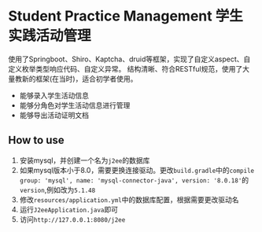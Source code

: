# Student Practice Management 学生实践活动管理

使用了Springboot、Shiro、Kaptcha、druid等框架，实现了自定义aspect、自定义枚举类型响应代码、自定义异常。
结构清晰、符合RESTful规范，使用了大量教新的框架(在当时)，适合初学者使用。

- 能够录入学生活动信息
- 能够分角色对学生活动信息进行管理
- 能够导出活动证明文档

## How to use
1. 安装mysql，并创建一个名为`j2ee`的数据库
2. 如果mysql版本小于8.0，需要更换连接驱动。更改`build.gradle`中的`compile group: 'mysql', name: 'mysql-connector-java', version: '8.0.18'`的`version`,例如改为`5.1.48`
3. 修改`resources/application.yml`中的数据库配置，根据需要更改驱动名
4. 运行`J2eeApplication.java`即可
5. 访问`http://127.0.0.1:8080/j2ee`